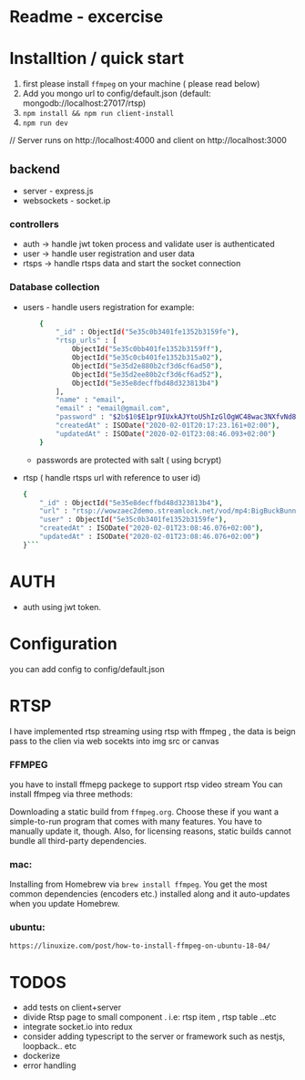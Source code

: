 # Readme - excercise

# Installtion / quick start

1.  first please install `ffmpeg` on your machine ( please read below)
2.  Add you mongo url to config/default.json (default: mongodb://localhost:27017/rtsp)
3.  `npm install && npm run client-install`
4.  `npm run dev`

// Server runs on http://localhost:4000 and client on http://localhost:3000

## backend
- server - express.js
- websockets - socket.ip

### controllers
- auth  ->  handle jwt token process and validate user is authenticated
- user  ->  handle user registration and user data
- rtsps  ->  handle rtsps data and start the socket connection

### Database collection
- users - handle users registration  for example:

    ```sh
        {
            "_id" : ObjectId("5e35c0b3401fe1352b3159fe"),
            "rtsp_urls" : [
                ObjectId("5e35c0bb401fe1352b3159ff"),
                ObjectId("5e35c0cb401fe1352b315a02"),
                ObjectId("5e35d2e880b2cf3d6cf6ad50"),
                ObjectId("5e35d2ee80b2cf3d6cf6ad52"),
                ObjectId("5e35e8decffbd48d323813b4")
            ],
            "name" : "email",
            "email" : "email@gmail.com",
            "password" : "$2b$10$E1pr9IUxkAJYtoUShIzGlOgWC48wac3NXfvNd82vM0QAIgyCL8fdq",
            "createdAt" : ISODate("2020-02-01T20:17:23.161+02:00"),
            "updatedAt" : ISODate("2020-02-01T23:08:46.093+02:00")
        }
    ```
    - passwords are protected with salt ( using bcrypt)

- rtsp ( handle rtsps url with reference to user id)

    ```sh
    {
        "_id" : ObjectId("5e35e8decffbd48d323813b4"),
        "url" : "rtsp://wowzaec2demo.streamlock.net/vod/mp4:BigBuckBunny_115k.mov",
        "user" : ObjectId("5e35c0b3401fe1352b3159fe"),
        "createdAt" : ISODate("2020-02-01T23:08:46.076+02:00"),
        "updatedAt" : ISODate("2020-02-01T23:08:46.076+02:00")
    }```

# AUTH

 - auth using jwt token.

# Configuration 

you can add config to config/default.json


# RTSP

I have implemented rtsp streaming using rtsp with ffmpeg , the data is beign pass to the clien via web socekts into img src or canvas

### FFMPEG
you have to install ffmepg packege to support rtsp video stream 
You can install ffmpeg via three methods:

Downloading a static build from `ffmpeg.org`. Choose these if you want a simple-to-run program that comes with many features. You have to manually update it, though. Also, for licensing reasons, static builds cannot bundle all third-party dependencies.

### mac: 

Installing from Homebrew via `brew install ffmpeg`. You get the most common dependencies (encoders etc.) installed along and it auto-updates when you update Homebrew.

### ubuntu:

`https://linuxize.com/post/how-to-install-ffmpeg-on-ubuntu-18-04/`


# TODOS

- add tests on client+server
- divide Rtsp page to small component . i.e: rtsp item , rtsp table ..etc
- integrate socket.io into redux 
- consider adding typescript to the server or  framework such as nestjs, loopback.. etc
- dockerize 
- error handling
